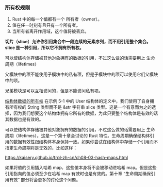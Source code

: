 ### 所有权规则

1. Rust 中的每一个值都有一个 所有者（owner）。
2. 值在任一时刻有且只有一个所有者。
3. 当所有者离开作用域，这个值将被丢弃。

**切片（slice）允许你引用集合中一段连续的元素序列，而不用引用整个集合。slice 是一种引用，所以它不拥有所有权。**

可以使结构体存储被其他对象拥有的数据的引用，不过这么做的话需要用上 生命周期（lifetimes）

父模块中的项不能使用子模块中的私有项，但是子模块中的项可以使用它们父模块中的项。

兄弟模块是可以互相访问的，但是不能访问私有项。



[结构体数据的所有权](https://kaisery.github.io/trpl-zh-cn/ch05-01-defining-structs.html#%E7%BB%93%E6%9E%84%E4%BD%93%E6%95%B0%E6%8D%AE%E7%9A%84%E6%89%80%E6%9C%89%E6%9D%83)
在示例 5-1 中的 User 结构体的定义中，我们使用了自身拥有所有权的 String 类型而不是 &str 字符串 slice 类型。这是一个有意而为之的选择，因为我们想要这个结构体拥有它所有的数据，为此只要整个结构体是有效的话其数据也是有效的。

可以使结构体存储被其他对象拥有的数据的引用，不过这么做的话需要用上 生命周期（lifetimes），这是一个第十章会讨论的 Rust 特性。生命周期确保结构体引用的数据有效性跟结构体本身保持一致。如果你尝试在结构体中存储一个引用而不指定生命周期将是无效的，比如这样：


https://kaisery.github.io/trpl-zh-cn/ch08-03-hash-maps.html

如果将值的引用插入哈希 map，这些值本身将不会被移动进哈希 map。但是这些引用指向的值必须至少在哈希 map 有效时也是有效的。第十章 “生命周期确保引用有效” 部分将会更多的讨论这个问题。


